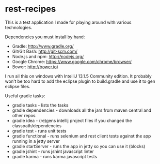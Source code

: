 rest-recipes
============

This is a test application I made for playing around with various technologies.

Dependencies you must install by hand:

* Gradle: http://www.gradle.org/
* Git/Git Bash: http://git-scm.com/
* Node.js and npm:  http://nodejs.org/
* Google Chrome: https://www.google.com/chrome/browser/
* Bower: http://bower.io/

I run all this on windows with IntelliJ 13.1.5 Community edition.
It probably won't be too hard to add the eclipse plugin to build.gradle and use it to gen eclipse files.

Useful gradle tasks:

* gradle tasks - lists the tasks
* gradle dependencies - downloads all the jars from maven central and other repos
* gradle idea - (re)gens intellij project files if you changed the classpath/dependencies
* gradle test - runs unit tests
* gradle functional - runs selenium and rest client tests against the app running in a jetty server
* gradle startServer - runs the app in jetty so you can use it (blocks)
* gradle jshint - runs jshint javascript linter
* gradle karma - runs karma javascript tests